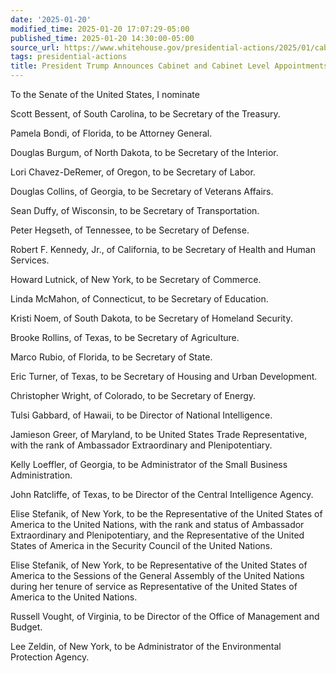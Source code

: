 ```yaml
---
date: '2025-01-20'
modified_time: 2025-01-20 17:07:29-05:00
published_time: 2025-01-20 14:30:00-05:00
source_url: https://www.whitehouse.gov/presidential-actions/2025/01/cabinet-and-cabinet-level-appointments/
tags: presidential-actions
title: President Trump Announces Cabinet and Cabinet Level Appointments
---
```

 
To the Senate of the United States, I nominate

Scott Bessent, of South Carolina, to be Secretary of the Treasury.

Pamela Bondi, of Florida, to be Attorney General.

Douglas Burgum, of North Dakota, to be Secretary of the Interior.

Lori Chavez-DeRemer, of Oregon, to be Secretary of Labor.

Douglas Collins, of Georgia, to be Secretary of Veterans Affairs.

Sean Duffy, of Wisconsin, to be Secretary of Transportation.

Peter Hegseth, of Tennessee, to be Secretary of Defense.

Robert F. Kennedy, Jr., of California, to be Secretary of Health and
Human Services.

Howard Lutnick, of New York, to be Secretary of Commerce.

Linda McMahon, of Connecticut, to be Secretary of Education.

Kristi Noem, of South Dakota, to be Secretary of Homeland Security.

Brooke Rollins, of Texas, to be Secretary of Agriculture.

Marco Rubio, of Florida, to be Secretary of State.

Eric Turner, of Texas, to be Secretary of Housing and Urban Development.

Christopher Wright, of Colorado, to be Secretary of Energy.

Tulsi Gabbard, of Hawaii, to be Director of National Intelligence.

Jamieson Greer, of Maryland, to be United States Trade Representative,
with the rank of Ambassador Extraordinary and Plenipotentiary.

Kelly Loeffler, of Georgia, to be Administrator of the Small Business
Administration.

John Ratcliffe, of Texas, to be Director of the Central Intelligence
Agency.

Elise Stefanik, of New York, to be the Representative of the United
States of America to the United Nations, with the rank and status of
Ambassador Extraordinary and Plenipotentiary, and the Representative of
the United States of America in the Security Council of the United
Nations.

Elise Stefanik, of New York, to be Representative of the United States
of America to the Sessions of the General Assembly of the United Nations
during her tenure of service as Representative of the United States of
America to the United Nations.

Russell Vought, of Virginia, to be Director of the Office of Management
and Budget.

Lee Zeldin, of New York, to be Administrator of the Environmental
Protection Agency.
